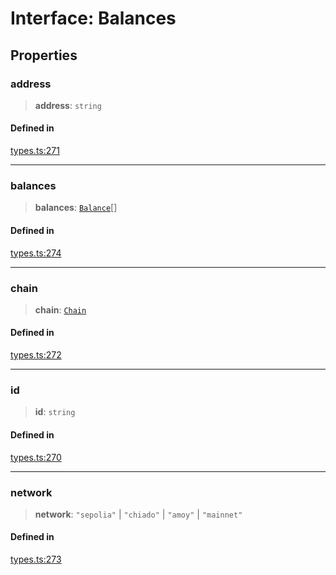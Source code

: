 # Interface: Balances

## Properties

### address

> **address**: `string`

#### Defined in

[types.ts:271](https://github.com/monerium/js-monorepo/blob/main/packages/sdk/src/types.ts#L271)

***

### balances

> **balances**: [`Balance`](/docs/tools/SDK/interfaces/Balance.md)[]

#### Defined in

[types.ts:274](https://github.com/monerium/js-monorepo/blob/main/packages/sdk/src/types.ts#L274)

***

### chain

> **chain**: [`Chain`](/docs/tools/SDK/type-aliases/Chain.md)

#### Defined in

[types.ts:272](https://github.com/monerium/js-monorepo/blob/main/packages/sdk/src/types.ts#L272)

***

### id

> **id**: `string`

#### Defined in

[types.ts:270](https://github.com/monerium/js-monorepo/blob/main/packages/sdk/src/types.ts#L270)

***

### network

> **network**: `"sepolia"` \| `"chiado"` \| `"amoy"` \| `"mainnet"`

#### Defined in

[types.ts:273](https://github.com/monerium/js-monorepo/blob/main/packages/sdk/src/types.ts#L273)
